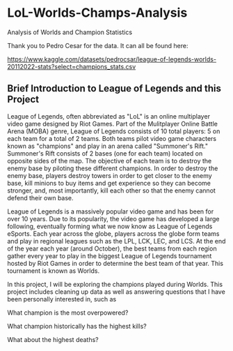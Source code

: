 # LoL-Worlds-Champs-Analysis
 Analysis of Worlds and Champion Statistics

Thank you to Pedro Cesar for the data. It can all be found here:

https://www.kaggle.com/datasets/pedrocsar/league-of-legends-worlds-20112022-stats?select=champions_stats.csv

## Brief Introduction to League of Legends and this Project

League of Legends, often abbreviated as "LoL" is an online multiplayer video game designed by Riot Games. Part of the Mulitplayer Online Battle Arena (MOBA) genre, League of Legends consists of 10 total players: 5 on each team for a total of 2 teams. Both teams pilot video game characters known as "champions" and play in an arena called "Summoner's Rift." Summoner's Rift consists of 2 bases (one for each team) located on opposite sides of the map. The objective of each team is to destroy the enemy base by piloting these different champions. In order to destroy the enemy base, players destroy towers in order to get closer to the enemy base, kill minions to buy items and get experience so they can become stronger, and, most importantly, kill each other so that the enemy cannot defend their own base.

League of Legends is a massively popular video game and has been for over 10 years. Due to its popularity, the video game has developed a large following, eventually forming what we now know as League of Legends eSports. Each year across the globe, players across the globe form teams and play in regional leagues such as the LPL, LCK, LEC, and LCS. At the end of the year each year (around October), the best teams from each region gather every year to play in the biggest League of Legends tournament hosted by Riot Games in order to determine the best team of that year. This tournament is known as Worlds.

In this project, I will be exploring the champions played during Worlds. This project includes cleaning up data as well as answering questions that I have been personally interested in, such as

What champion is the most overpowered?

What champion historically has the highest kills?

What about the highest deaths?

